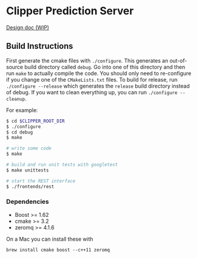# Clipper Prediction Server


[Design doc (WIP)](https://docs.google.com/a/berkeley.edu/document/d/1Ghc-CAKXzzRshSa6FlonFa5ttmtHRAqFwMg7vhuJakw/edit?usp=sharing)

## Build Instructions

First generate the cmake files with `./configure`. This generates an out-of-source build directory called `debug`.
Go into one of this directory and then run `make` to actually
compile the code. You should only need to re-configure if you change one of the `CMakeLists.txt` files.
To build for release, run `./configure --release` which generates the `release` build directory instead of debug.
If you want to clean everything up, you can run `./configure --cleanup`.

For example:

```bash
$ cd $CLIPPER_ROOT_DIR
$ ./configure
$ cd debug
$ make

# write some code
$ make

# build and run unit tests with googletest
$ make unittests

# start the REST interface
$ ./frontends/rest
```

### Dependencies

+ Boost >= 1.62
+ cmake >= 3.2
+ zeromq >= 4.1.6

On a Mac you can install these with 
```
brew install cmake boost --c++11 zeromq
```

